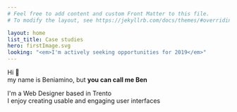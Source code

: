 ```yaml
---
# Feel free to add content and custom Front Matter to this file.
# To modify the layout, see https://jekyllrb.com/docs/themes/#overriding-theme-defaults

layout: home
list_title: Case studies
hero: firstImage.svg
looking: "<em>I'm actively seeking opportunities for 2019</em>"
---
```


Hi 👋 <br>
my name is Beniamino, but **you can call me Ben** <br>

I'm a Web Designer based in Trento <br>
I enjoy creating usable and engaging user interfaces


<!-- I like micro-interactions and chill music. <br> -->

<!-- my focuses are front-end development and Interaction Design
with passion for  -->




<!-- I'm an Interaction Designer with a focus on Motion graphics and front-end development -->

<!-- I'm a multi disciplinary web designer
with a passion for micro-interactions and chill music -->